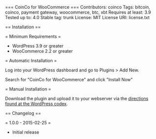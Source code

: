 === CoinCo for WooCommerce ===
Contributors: coinco
Tags: bitcoin, coinco, payment gateway, woocommerce, btc, xbt
Requires at least: 3.9
Tested up to: 4.0
Stable tag: trunk
License: MIT
License URI: license.txt

== Installation ==

= Minimum Requirements =

* WordPress 3.9 or greater
* WooCommerce 2.2 or greater

= Automatic Installation =

Log into your WordPress dashboard and go to Plugins > Add New.

Search for "CoinCo for WooCommerce" and click "Install Now"

= Manual Installation =

Download the plugin and upload it to your webserver via the [directions found at the WordPress codex](http://codex.wordpress.org/Managing_Plugins#Manual_Plugin_Installation).

== Changelog ==

= 1.0.0 - 2015-02-25 =
* Initial release
